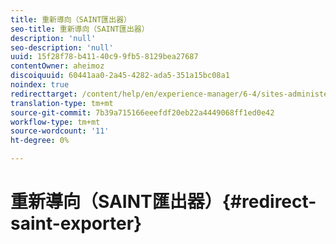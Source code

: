 ```yaml
---
title: 重新導向（SAINT匯出器）
seo-title: 重新導向（SAINT匯出器）
description: 'null'
seo-description: 'null'
uuid: 15f28f78-b411-40c9-9fb5-8129bea27687
contentOwner: aheimoz
discoiquuid: 60441aa0-2a45-4282-ada5-351a15bc08a1
noindex: true
redirecttarget: /content/help/en/experience-manager/6-4/sites-administering/adobeanalytics-classifications
translation-type: tm+mt
source-git-commit: 7b39a715166eeefdf20eb22a4449068ff1ed0e42
workflow-type: tm+mt
source-wordcount: '11'
ht-degree: 0%

---
```



# 重新導向（SAINT匯出器）{#redirect-saint-exporter}

